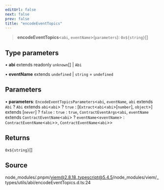 ```yaml
---
editUrl: false
next: false
prev: false
title: "encodeEventTopics"
---
```


> **encodeEventTopics**\<`abi`, `eventName`\>(`parameters`): ```0x${string}```[]

## Type parameters

• **abi** extends readonly `unknown`[] \| `Abi`

• **eventName** extends `undefined` \| `string` = `undefined`

## Parameters

• **parameters**: `EncodeEventTopicsParameters`\<`abi`, `eventName`, `abi` extends `Abi` ? `Abi` extends `abi`\<`abi`\> ? `true` : [`Extract`\<`abi`\<`abi`\>\[`number`\], `object`\>] extends [`never`] ? `false` : `true` : `true`, `ContractEventArgs`\<`abi`, `eventName` extends `ContractEventName`\<`abi`\> ? `eventName`\<`eventName`\> : `ContractEventName`\<`abi`\>\>, `ContractEventName`\<`abi`\>\>

## Returns

```0x${string}```[]

## Source

node\_modules/.pnpm/viem@2.8.18\_typescript@5.4.5/node\_modules/viem/\_types/utils/abi/encodeEventTopics.d.ts:24
